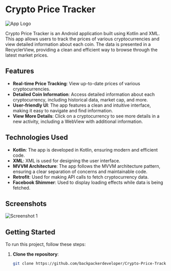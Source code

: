# Crypto Price Tracker

![App Logo](https://blogger.googleusercontent.com/img/b/R29vZ2xl/AVvXsEjQu2iu-At8EU1agLoQvzaenys0YHYgHj_uX84G-hM-phcAwlxF6Fyy6xJ6TkdoCftn41pUPK1onHOkFdiwu7whlO78YXgENuU8AyWDfLdcUahW0ainrwi1lFfC6RL2ZAUO-F3bKNFGjM3QpgtDtjDfGs5xycND5ecmfDttYmYhO_3ShqInOQbGsoOmqqVt/s1280/cpt_logo.jpg)

Crypto Price Tracker is an Android application built using Kotlin and XML. This app allows users to track the prices of various cryptocurrencies and view detailed information about each coin. The data is presented in a RecyclerView, providing a clean and efficient way to browse through the latest market prices.

## Features

- **Real-time Price Tracking**: View up-to-date prices of various cryptocurrencies.
- **Detailed Coin Information**: Access detailed information about each cryptocurrency, including historical data, market cap, and more.
- **User-friendly UI**: The app features a clean and intuitive interface, making it easy to navigate and find information.
- **View More Details**: Click on a cryptocurrency to see more details in a new activity, including a WebView with additional information.

## Technologies Used

- **Kotlin**: The app is developed in Kotlin, ensuring modern and efficient code.
- **XML**: XML is used for designing the user interface.
- **MVVM Architecture**: The app follows the MVVM architecture pattern, ensuring a clear separation of concerns and maintainable code.
- **Retrofit**: Used for making API calls to fetch cryptocurrency data.
- **Facebook Shimmer**: Used to display loading effects while data is being fetched.

## Screenshots

![Screenshot 1](https://blogger.googleusercontent.com/img/b/R29vZ2xl/AVvXsEg6Ks4spmHnpKyrkHlOlq9XmeqwEXMm5S3-8ib_0kWf1gNi2K-mubhJQx7I_5orIkCdeIIUtfNHBbjR6RBqtgugQqSFbPIduSsSs9UmrZf_oaD58bOEbRLJ45KRqNRTco5pmvvVDvXx3Wes-MW-0584RRZyLGI44KdVE4QWm7WzxzSe8jamm22c-MkmJDcb/s1280/Untitled%20design.png)

## Getting Started

To run this project, follow these steps:

1. **Clone the repository**:
   ```bash
   git clone https://github.com/backpackerdeveloper/Crypto-Price-Tracker---MVVM.git
